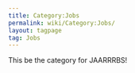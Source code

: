 ```yaml
---
title: Category:Jobs
permalink: wiki/Category:Jobs/
layout: tagpage
tag: Jobs
---
```


This be the category for JAARRRBS!
